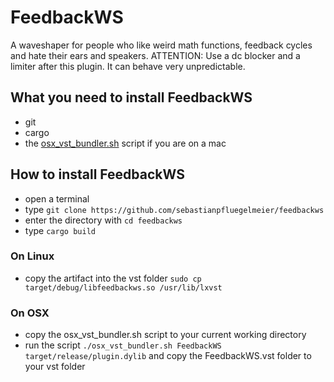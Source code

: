 # FeedbackWS
A waveshaper for people who like weird math functions, feedback cycles and hate their ears and speakers.
ATTENTION:
Use a dc blocker and a limiter after this plugin. It can behave very unpredictable.

## What you need to install FeedbackWS
- git
- cargo
- the [osx_vst_bundler.sh](https://github.com/overdrivenpotato/rust-vst2/blob/master/osx_vst_bundler.sh) script if you are on a mac

## How to install FeedbackWS
- open a terminal
- type `git clone https://github.com/sebastianpfluegelmeier/feedbackws`
- enter the directory with `cd feedbackws`
- type `cargo build`
### On Linux
- copy the artifact into the vst folder `sudo cp target/debug/libfeedbackws.so /usr/lib/lxvst`
### On OSX
- copy the osx_vst_bundler.sh script to your current working directory
- run the script `./osx_vst_bundler.sh FeedbackWS target/release/plugin.dylib` and copy
the FeedbackWS.vst folder to your vst folder
